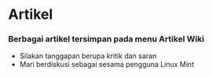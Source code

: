 # Artikel

### Berbagai artikel tersimpan pada menu Artikel Wiki
* Silakan tanggapan berupa kritik dan saran
* Mari berdiskusi sebagai sesama pengguna Linux Mint
